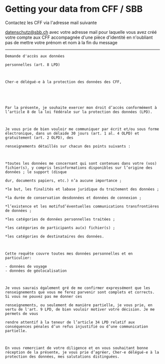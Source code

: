 # Getting your data from CFF / SBB

Contactez les CFF via l'adresse mail suivante

<a href="mailto:datenschutz@sbb.ch?subject=demande d'accès à mes données personnelle">datenschutz@sbb.ch</a>
avec votre adresse mail pour laquelle vous avez créé votre compte aux CFF accompagnée d'une pièce d'identité en n'oubliant pas de mettre votre prénom et nom à la fin du message


***********************************************************************************
```
Demande d'accès aux données

personnelles (art. 8 LPD) 



Cher-e délégué-e à la protection des données des CFF, 





Par la présente, je souhaite exercer mon droit d’accès conformément à l’article 8 de la loi fédérale sur la protection des données (LPD).



Je vous prie de bien vouloir me communiquer par écrit et/ou sous forme électronique, dans un délaide 30 jours (art. 1 al. 4 OLPD) et gratuitement (art. 2 OLPD), des

renseignements détaillés sur chacun des points suivants :



*toutes les données me concernant qui sont contenues dans votre (vos) fichier(s), y compris lesinformations disponibles sur l’origine des données ; le support (disque

dur, documents papiers, etc.) n’a aucune importance ;

*le but, les finalités et labase juridique du traitement des données ; 

*la durée de conservation desdonnées et données de connexion ; 

*l’existence et les motifsd’éventuelles communications transfrontières de données ; 

*les catégories de données personnelles traitées ; 

*les catégories de participants au(x) fichier(s) ; 

*les catégories de destinataires des données. 



Cette requête couvre toutes mes données personnelles et en particulier: 

- données de voyage
- données de géolocalisation



Je vous saurais également gré de me confirmer expressément que les renseignements que vous me ferez parvenir sont complets et corrects. Si vous ne pouvez pas me donner ces

renseignements, ou seulement de manière partielle, je vous prie, en vertu de l'art. 9 LPD, de bien vouloir motiver votre décision. Je me permets de vous

rendre attentif à la teneur de l’article 34 LPD relatif aux conséquences pénales d’un refus injustifié ou d’une communication partielle.



En vous remerciant de votre diligence et en vous souhaitant bonne réception de la présente, je vous prie d’agréer, Cher-e délégué-e à la protection des données, mes salutations distinguées.

```
